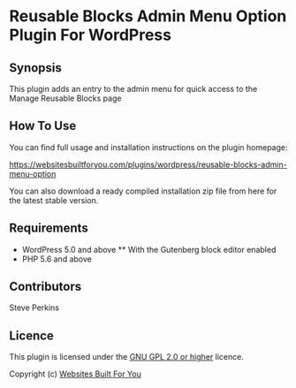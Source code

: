 # Reusable Blocks Admin Menu Option Plugin For WordPress

## Synopsis

This plugin adds an entry to the admin menu for quick access to the Manage
Reusable Blocks page

## How To Use
You can find full usage and installation instructions on the plugin homepage:

https://websitesbuiltforyou.com/plugins/wordpress/reusable-blocks-admin-menu-option

You can also download a ready compiled installation zip file from here for the
latest stable version.

## Requirements

* WordPress 5.0 and above
** With the Gutenberg block editor enabled
* PHP 5.6 and above

## Contributors
Steve Perkins

## Licence
This plugin is licensed under the [GNU GPL 2.0 or higher](https://www.gnu.org/licenses) licence.

Copyright (c) [Websites Built For You](https://websitesbuiltforyou.com)
